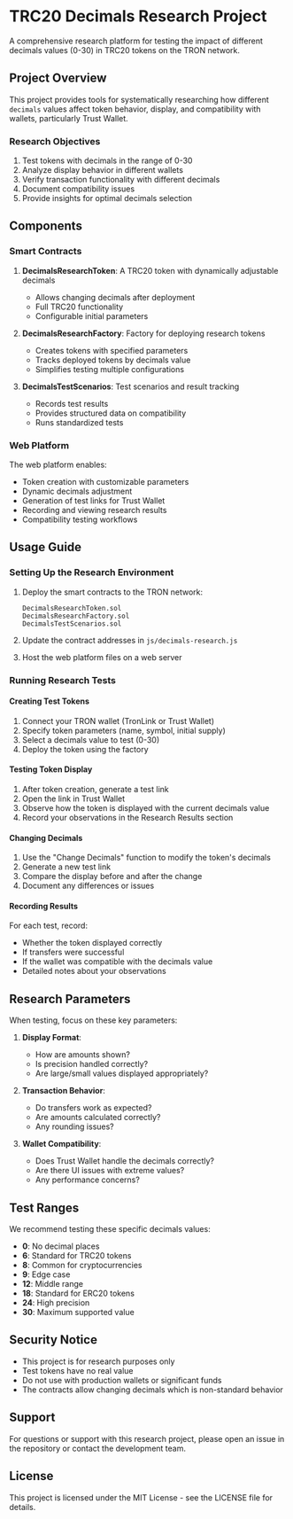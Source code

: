 # TRC20 Decimals Research Project

A comprehensive research platform for testing the impact of different decimals values (0-30) in TRC20 tokens on the TRON network.

## Project Overview

This project provides tools for systematically researching how different `decimals` values affect token behavior, display, and compatibility with wallets, particularly Trust Wallet.

### Research Objectives

1. Test tokens with decimals in the range of 0-30
2. Analyze display behavior in different wallets
3. Verify transaction functionality with different decimals
4. Document compatibility issues
5. Provide insights for optimal decimals selection

## Components

### Smart Contracts

1. **DecimalsResearchToken**: A TRC20 token with dynamically adjustable decimals
   - Allows changing decimals after deployment
   - Full TRC20 functionality
   - Configurable initial parameters

2. **DecimalsResearchFactory**: Factory for deploying research tokens
   - Creates tokens with specified parameters
   - Tracks deployed tokens by decimals value
   - Simplifies testing multiple configurations

3. **DecimalsTestScenarios**: Test scenarios and result tracking
   - Records test results
   - Provides structured data on compatibility
   - Runs standardized tests

### Web Platform

The web platform enables:
- Token creation with customizable parameters
- Dynamic decimals adjustment
- Generation of test links for Trust Wallet
- Recording and viewing research results
- Compatibility testing workflows

## Usage Guide

### Setting Up the Research Environment

1. Deploy the smart contracts to the TRON network:
   ```
   DecimalsResearchToken.sol
   DecimalsResearchFactory.sol  
   DecimalsTestScenarios.sol
   ```

2. Update the contract addresses in `js/decimals-research.js`

3. Host the web platform files on a web server

### Running Research Tests

#### Creating Test Tokens

1. Connect your TRON wallet (TronLink or Trust Wallet)
2. Specify token parameters (name, symbol, initial supply)
3. Select a decimals value to test (0-30)
4. Deploy the token using the factory

#### Testing Token Display

1. After token creation, generate a test link
2. Open the link in Trust Wallet
3. Observe how the token is displayed with the current decimals value
4. Record your observations in the Research Results section

#### Changing Decimals

1. Use the "Change Decimals" function to modify the token's decimals
2. Generate a new test link
3. Compare the display before and after the change
4. Document any differences or issues

#### Recording Results

For each test, record:
- Whether the token displayed correctly
- If transfers were successful
- If the wallet was compatible with the decimals value
- Detailed notes about your observations

## Research Parameters

When testing, focus on these key parameters:

1. **Display Format**: 
   - How are amounts shown?
   - Is precision handled correctly?
   - Are large/small values displayed appropriately?

2. **Transaction Behavior**:
   - Do transfers work as expected?
   - Are amounts calculated correctly?
   - Any rounding issues?

3. **Wallet Compatibility**:
   - Does Trust Wallet handle the decimals correctly?
   - Are there UI issues with extreme values?
   - Any performance concerns?

## Test Ranges

We recommend testing these specific decimals values:

- **0**: No decimal places
- **6**: Standard for TRC20 tokens
- **8**: Common for cryptocurrencies
- **9**: Edge case
- **12**: Middle range
- **18**: Standard for ERC20 tokens
- **24**: High precision
- **30**: Maximum supported value

## Security Notice

- This project is for research purposes only
- Test tokens have no real value
- Do not use with production wallets or significant funds
- The contracts allow changing decimals which is non-standard behavior

## Support

For questions or support with this research project, please open an issue in the repository or contact the development team.

## License

This project is licensed under the MIT License - see the LICENSE file for details. 